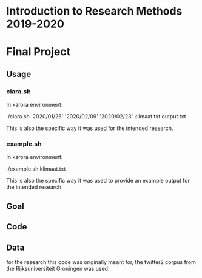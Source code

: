 # Introduction to Research Methods 2019-2020
# Final Project
## Usage
### ciara.sh
In karora environment:

./ciara.sh '2020/01/26' '2020/02/09' '2020/02/23' klimaat.txt output.txt

This is also the specific way it was used for the intended research.

### example.sh
In karora environment:

./example.sh klimaat.txt

This is also the specific way it was used to provide an example output for the intended research.

## Goal

## Code

## Data
for the research this code was originally meant for, the twitter2 corpus from the Rijksuniversiteit Groningen was used.
